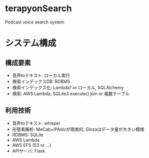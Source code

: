 # terapyonSearch
Podcast voice search system


# システム構成

## 構成要素

- 音声toテキスト: ローカル実行
- 検索インデックスDB: RDBMS
- 検索インデックス化: Lambda? or ローカル, SQLAlchemy
- 検索: AWS Lambda, SQLite3 execute() join or 複数テーブル


## 利用技術

- 音声toテキスト: whisper
- 形態素解析: MeCab+IPAdicが現実的, Ginzaはデータ量が大きい模様
- RDBMS: SQLite
- AWS Lambda
- AWS EFS (S3 or ...)
- APIサーバ: Flask

